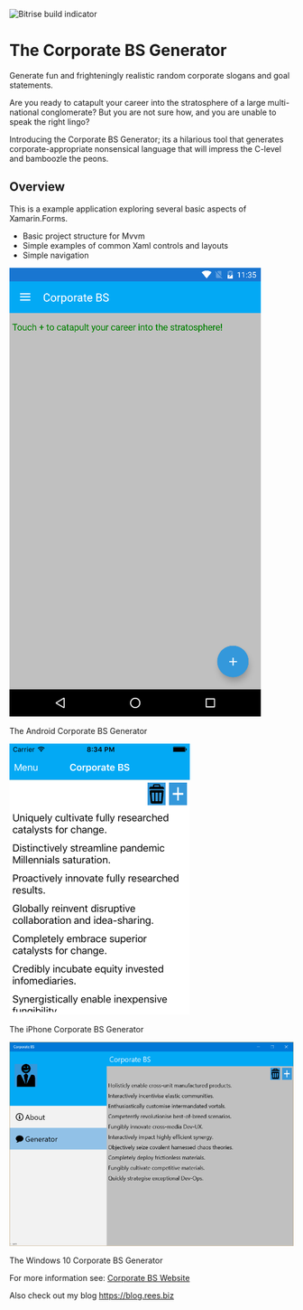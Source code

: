 ![Bitrise build indicator](https://www.bitrise.io/app/c52a8d7f702c7c23.svg?token=JbSXtZrOqLvKoqqpqB57DQ&branch=master "Bitrise Build indicator")

# The Corporate BS Generator
Generate fun and frighteningly realistic random corporate slogans and goal statements.

Are you ready to catapult your career into the stratosphere of a large multi-national conglomerate? But you are not sure how, and you are unable to speak the right lingo? 

Introducing the Corporate BS Generator; its a hilarious tool that generates corporate-appropriate nonsensical language that will impress the C-level and bamboozle the peons.


## Overview
This is a example application exploring several basic aspects of Xamarin.Forms.
+ Basic project structure for Mvvm
+ Simple examples of common Xaml controls and layouts
+ Simple navigation


![Android Screenshot](https://github.com/Benrnz/CorporateBsGenerator/blob/develop/Droid/Resources/drawable-xhdpi/Screenshot1.png?raw=true "The Android Corporate BS Generator")

The Android Corporate BS Generator


![iPhone Screenshot](https://github.com/Benrnz/CorporateBsGenerator/blob/develop/iOS/Resources/Screenshots/3.5/Screenshot2-Small.png?raw=true "The iPhone Corporate BS Generator")

The iPhone Corporate BS Generator


![Windows Screenshot](https://github.com/Benrnz/CorporateBsGenerator/blob/develop/Uwp/StoreAssets/2016-06-12%20(1).png?raw=true "The Windows 10 Corporate BS Generator")

The Windows 10 Corporate BS Generator

For more information see: [Corporate BS Website](http://blog.rees.biz/p/corporate-bs-generator.html "Corporate BS Generator Website")

Also check out my blog https://blog.rees.biz 
